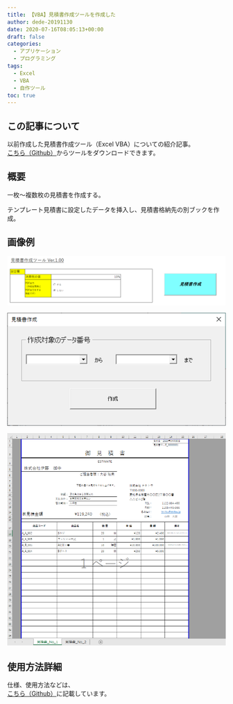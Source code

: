 ```yaml
---
title: 【VBA】見積書作成ツールを作成した
author: dede-20191130
date: 2020-07-16T08:05:13+00:00
draft: false
categories:
  - アプリケーション
  - プログラミング
tags:
  - Excel
  - VBA
  - 自作ツール
toc: true
---
```



## この記事について

以前作成した見積書作成ツール（Excel VBA）についての紹介記事。  
[こちら（Github）][1]からツールをダウンロードできます。  
  
## 概要

一枚～複数枚の見積書を作成する。

テンプレート見積書に設定したデータを挿入し、見積書格納先の別ブックを作成。  

## 画像例


![設定欄][2]

![作成画面][3]

![見積書][4]





## 使用方法詳細

仕様、使用方法などは、  
[こちら（Github）][1]に記載しています。

 [1]: https://github.com/dede-20191130/My_VBA_Tools/tree/master/T0001_%E8%A6%8B%E7%A9%8D%E6%9B%B8%E4%BD%9C%E6%88%90%E3%83%84%E3%83%BC%E3%83%AB
 [2]: https://github.com/dede-20191130/My_VBA_Tools/raw/master/_ImageForMarkdown/T0001/image_5.png
 [3]: https://github.com/dede-20191130/My_VBA_Tools/raw/master/_ImageForMarkdown/T0001/image_6.png
 [4]: https://github.com/dede-20191130/My_VBA_Tools/raw/master/_ImageForMarkdown/T0001/image_7.png